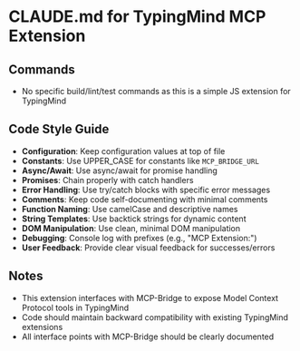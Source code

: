 # CLAUDE.md for TypingMind MCP Extension

## Commands
- No specific build/lint/test commands as this is a simple JS extension for TypingMind

## Code Style Guide
- **Configuration**: Keep configuration values at top of file
- **Constants**: Use UPPER_CASE for constants like `MCP_BRIDGE_URL`
- **Async/Await**: Use async/await for promise handling
- **Promises**: Chain properly with catch handlers
- **Error Handling**: Use try/catch blocks with specific error messages
- **Comments**: Keep code self-documenting with minimal comments
- **Function Naming**: Use camelCase and descriptive names
- **String Templates**: Use backtick strings for dynamic content
- **DOM Manipulation**: Use clean, minimal DOM manipulation
- **Debugging**: Console log with prefixes (e.g., "MCP Extension:")
- **User Feedback**: Provide clear visual feedback for successes/errors

## Notes
- This extension interfaces with MCP-Bridge to expose Model Context Protocol tools in TypingMind
- Code should maintain backward compatibility with existing TypingMind extensions
- All interface points with MCP-Bridge should be clearly documented
